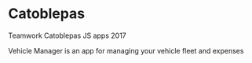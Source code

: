 # Catoblepas
Teamwork Catoblepas JS apps 2017

Vehicle Manager is an app for managing your vehicle fleet and expenses
